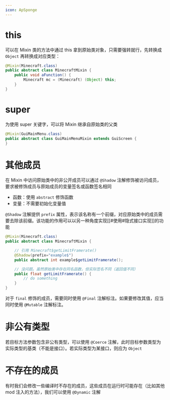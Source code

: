 ```yaml
---
icon: ApSponge
---
```

# this

可以在 Mixin 类的方法中通过 this 拿到原始类对象，只需要强转就行，先转换成 `Object` 再转换成对应类型：

```java
@Mixin(Minecraft.class)
public abstract class MinecraftMixin {
    public void aFunction() {
        Minecraft mc = (Minecraft) (Object) this;
    }
}
```

# super

为使用 super 关键字，可以将 Mixin 继承自原始类的父类

```java
@Mixin(GuiMainMenu.class)
public abstract class GuiMainMenuMixin extends GuiScreen {
}
```

# 其他成员

在 Mixin 中访问原始类中的非公开成员可以通过 `@Shadow` 注解修饰被访问成员，要求被修饰成员与原始成员的变量签名或函数签名相同

* 函数：使用 `abstract` 修饰函数
* 变量：不需要初始化变量值

`@Shadow` 注解提供 `prefix` 属性，表示该名称有一个前缀，对应原始类中的成员需要去除该前缀。该功能的作用可以以另一种角度实现[[#使用#隐式接口实现]]的功能

```java
@Mixin(Minecraft.class)
public abstract class MinecraftMixin {

    // 引用 Minecraft$getLimitFramerate()
    @Shadow(prefix="example$")
    public abstract int example$getLimitFramerate();

    // 没问题。虽然原始类中存在同名函数，但实际签名不同（返回值不同）
    public float getLimitFramerate() {
        // do something
    }
}
```

对于 `final` 修饰的成员，需要同时使用 `@Final` 注解标注。如果要修改其值，应当同时使用 `@Mutable` 注解标注。

# 非公有类型

若目标方法参数包含非公有类型，可以使用 `@Coerce` 注解，此时目标参数类型为实际类型的基类（不能是接口）。若实际类型为某接口，则应为 `Object`

# 不存在的成员

有时我们会修改一些编译时不存在的成员，这些成员在运行时可能存在（比如其他 mod 注入的方法），我们可以使用 `@Dynamic` 注解

